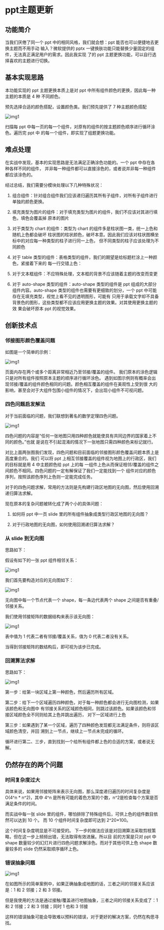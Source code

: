 # ppt主题更新

## 功能简介
当我们厌倦了同一个 ppt 中的相同风格，我们就会想：ppt 能否也可以便捷地去更换主题而不用手动
输入？微软提供的 pptx 一键换肤功能只能替换少量固定的组件，无法真正满足用户的需求。因此我实现
了的 ppt 主题更换功能，可以自行选择喜欢的主题进行切换。

## 基本实现思路

本功能实现的 ppt 主题更换本质上是对 ppt 中所有组件颜色的更换，因此每一种主题的本质是 4 种
不同颜色。

预先选择合适的颜色搭配，设置颜色类。我们预先提供了 7 种主题颜色搭配

![img1](readme-img/img1.png)

扫描每 ppt 中每一页的每一个组件，对原有的组件的按主题颜色顺序进行循环涂色。遍历完 ppt 中
的每一个组件，即实现了组题更换功能。

## 难点处理

在实战中发现，基本的实现思路是无法满足正确涂色功能的。一个 ppt 中存在各种各样不同的组件，
并非每一种组件都可以直接涂色的，或者说并非每一种组件都应该涂色的。

经过总结，我们需要分模块处理以下几种特殊状况：

1. 组合组件：针对组合组件我们应该递归遍历其所有子组件，对所有子组件进行单独的颜色更换。


2. 填充类型为图片的组件：对于填充类型为图片的组件，我们不应该对其进行填色，填色会覆盖掉
原本的图片


3. 对于类型为 chart 的组件：类型为 chart 的组件多是柱状图一类，统一上色和随机上色都会破坏
柱状图的柱状颜色，破坏本意。因此我们应该对柱状图横坐标中的对应每一种类型的柱子进行同一上色，
但不同类型的柱子应该处理为不同颜色


4. 对于 table 类型的组件：表格类型的组件，我们的期望是给标题栏涂上一种颜色，紧接着下来的
每一行交错上色：


5. 对于文本框组件：不应特殊处理，文本框的背景不应该随着主题的改变而变更


6. 对于 auto-shape 类型的组件：auto-shape 类型的组件是 ppt 组成的大部分组件内容。auto-shape
类型的组件也需要有更细致的划分，一个 ppt 中可能存在无填充类型，视觉上看不见的透明图形，可能有
只用于承载文字却不具备背景色的图形，这些类型都不应该应用更换主题的效果。对其使用更换主题的效
果会破坏原本 ppt 的视觉效果。

## 创新技术点

### 邻接图形颜色覆盖问题

如图是一个简单的示例：

![img1](readme-img/img2.png)

页面内存在两个或多个距离非常相近乃至邻接/覆盖的组件。
我们原本的涂色逻辑只是对所有组件按照原本主题的顺序进行循环涂色。
遇到如图示例则有概率会出现邻接/覆盖的组件颜色相同的问题。颜色相互覆盖的组件在美观性上受到很
大的影响，甚至会对于大组件包围小组件的情况下，会出现小组件不可视问题。

### 四色问题启发解法
对于当前面临的问题，我们联想到著名的数学定理四色问题。

![img1](readme-img/img3.png)

四色问题的内容是“任何一张地图只用四种颜色就能使具有共同边界的国家着上不同的颜色。”也就
是说在不引起混淆的情况下一张地图只需四种颜色来标记就行。

对比上面两张图我们发现，四色问题和目前面临的邻接图形颜色覆盖问题本质上是高度重合的。我们
可以将 ppt 上相互邻接覆盖的组件视为地图上的行政区，我们的目标就是用 4 中主题颜色给 ppt 上的每
一组件上色从而保证相邻/覆盖的组件之间颜色不相同。四色问题的一定有解保证了我们一定能找到一个
组件对应的颜色序列，按照该颜色序列上色则一定能完成任务。

对于的四色问题求解，常用的方法则是先构建行政区地图的无向图，然后使用回溯递归算法求解。


现在原本的复杂问题被转化成了两个小的具体问题：

1. 如何将 ppt 中一页 slide 里的所有组件抽象成类型行政区地图的无向图？

2. 对于行政地图的无向图，如何使用回溯递归算法求解？


### 从 slide 到无向图

思路如下：

假设有如下的一张 ppt 组件相邻关系：

![img1](readme-img/img4.png)

我们首先要构造对应的无向图如下：

![img1](readme-img/img5.png)

无向图中每一个节点代表一个 shape，每一条边代表两个 shape 之间是否有重叠/邻接关系。

我们使用邻接矩阵的数据结构来表示该无向图：

![img1](readme-img/img6.png)

表中值为 1 代表二者有邻接/覆盖关系，值为 0 代表二者没有关系。

当得到邻接矩阵的数结构后，即可视为该步已完成。

### 回溯算法求解

思路如下：

![img1](readme-img/img7.png)

第一步：给第一块区域上第一种颜色，然后遍历所有区域。

第二步：给下一个区域遍历四种颜色，对于每一种颜色都会进行无向图检测，如果该颜色和无向图中
有邻接关系的区域颜色相同，则跳过该颜色。如果该颜色和邻接区域颜色全不同则给其上色并跳出遍历，
对下一区域进行上色

第三步：如果遇到了某一个区域，遍历了四种颜色发现都无法满足条件，则将该区域颜色清空，并回
溯到上一节点，继续上一节点未完成的循环。

循环进行第二、三步，直到找到一个给所有组件都上色的合适的方案，或者说无解。

## 仍然存在的两个问题

### 时间复杂度过大
具体来说，如果用邻接矩阵来表示无向图，那么深度递归遍历的时间复杂度是 O(4^n * n^2)，其中 4^n
是所有可能的着色方案的个数，n^2是检查每个方案是否满足条件的时间。

而实战中每一张 slide 里的组件，哪怕排除了特殊组件后，可供上色的组件数目依然可以达到 10 个。
而 10 个组件时间复杂度即可达到 2^20*100。

这个时间复杂度明显是不可接受的。
下一步的做法应该是对回溯算法采取剪枝策略，但在这一步上频频出错，无法取得有效进展。所以目
前的方案是只对 ppt 中 shape 数量较少的幻灯片进行四色问题求解涂色。而对于其他可供上色 shape 数
量较多的 slide 仍然采取顺序循环上色。

### 错误抽象问题

![img1](readme-img/img8.png)

在如图所示的简单案例中，如果正确抽象成地图的话，三者之间的邻接关系应该是：1 和 2 邻接；2
和 3 邻接。

但是我使用的方法是通过接触/覆盖进行地图抽象，三者之间的邻接关系变成了：1 和 2 邻接；2 和 3
邻接；同时 1 也和 3 邻接

这样的错误抽象可能会导致难以预料的错误，对于更好的解决方案，仍然在构思寻找。

